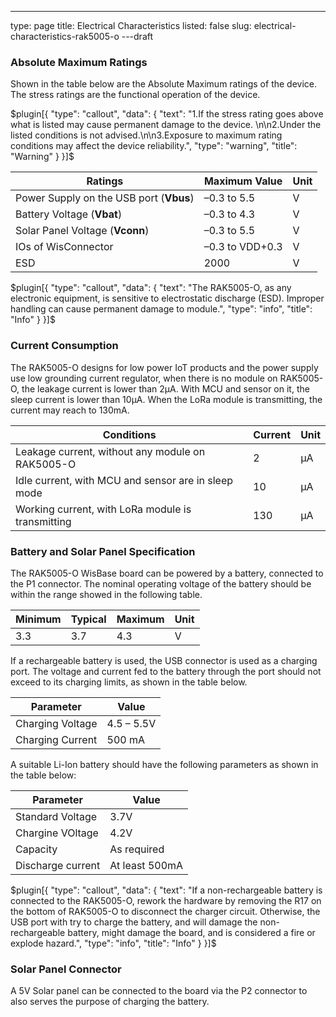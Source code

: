 ---
type: page
title: Electrical Characteristics
listed: false
slug: electrical-characteristics-rak5005-o
---draft

### Absolute Maximum Ratings

Shown in the table below are the Absolute Maximum ratings of the device. The stress ratings are the functional operation of the device. 

$plugin[{
    "type": "callout",
    "data": {
        "text": "1.If the stress rating goes above what is listed may cause permanent damage to the device. \n\n2.Under the listed conditions is not advised.\n\n3.Exposure to maximum rating conditions may affect the device reliability.",
        "type": "warning",
        "title": "Warning"
    }
}]$

| **Ratings** | Maximum Value | Unit | 
| ---- | ---- | ---- | 
| Power Supply on the USB port (**Vbus**) | –0.3 to 5.5 | V | 
| Battery Voltage (**Vbat**) | –0.3 to 4.3 | V | 
| Solar Panel Voltage (**Vconn**) | –0.3 to 5.5 | V | 
| IOs of WisConnector | –0.3 to VDD+0.3 | V | 
| ESD | 2000 | V | 


$plugin[{
    "type": "callout",
    "data": {
        "text": "The RAK5005-O, as any electronic equipment, is sensitive to electrostatic discharge (ESD). Improper handling can cause permanent damage to module.",
        "type": "info",
        "title": "Info"
    }
}]$

### Current Consumption

The RAK5005-O designs for low power IoT products and the power supply use low grounding current regulator, when there is no module on RAK5005-O, the leakage current is lower than 2µA. With MCU and sensor on it, the sleep current is lower than 10µA. When the LoRa module is transmitting, the current may reach to 130mA.

| **Conditions** | **Current** | **Unit** | 
| ---- | ---- | ---- | 
| Leakage current, without any module on RAK5005-O | 2 | µA | 
| Idle current, with MCU and sensor are in sleep mode | 10 | µA | 
| Working current, with LoRa module is transmitting | 130 | µA | 


### Battery and Solar Panel Specification

The RAK5005-O WisBase board can be powered by a battery, connected to the P1 connector. The nominal operating voltage of the battery should be within the range showed in the following table.

| **Minimum** | **Typical** | **Maximum** | **Unit** | 
| ---- | ---- | ---- | ---- | 
| 3.3 | 3.7 | 4.3 | V | 


If a rechargeable battery is used, the USB connector is used as a charging port. The voltage and current fed to the battery through the port should not exceed to its charging limits, as shown in the table below.

| **Parameter** | **Value** | 
| ---- | ---- | 
| Charging Voltage | 4.5 – 5.5V | 
| Charging Current | 500 mA | 


A suitable Li-Ion battery should have the following parameters as shown in the table below:

| **Parameter** | **Value** | 
| ---- | ---- | 
| Standard Voltage | 3.7V | 
| Chargine VOltage | 4.2V | 
| Capacity | As required | 
| Discharge current | At least 500mA | 


$plugin[{
    "type": "callout",
    "data": {
        "text": "If a non-rechargeable battery is connected to the RAK5005-O, rework the hardware by removing the R17 on the bottom of RAK5005-O to disconnect the charger circuit. Otherwise, the USB port with try to charge the battery, and will damage the non-rechargeable battery, might damage the board, and is considered a fire or explode hazard.",
        "type": "info",
        "title": "Info"
    }
}]$

### Solar Panel Connector

A 5V Solar panel can be connected to the board via the P2 connector to also serves the purpose of charging the battery.

